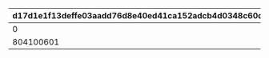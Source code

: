 |d17d1e1f13deffe03aadd76d8e40ed41ca152adcb4d0348c60d5dfbb99c2818b|fb05d0a494f5a290674cc724f8b27bbdec3aa600e59b985f4a5cc58bd9e2c50c|885bb719175759068558d9f7e8d702d69800929d05b418cc3799362c2f039899|c7d3e884e39ea9c8b0dc2821c7ef62659e4f086d47d3ee3bf03e7fa87637b827|42133b85654c7f0ab4217360dbef37d97ecff083e33c7ba1d696e877f23d96c4|99c01de0aa381a149145fb33b252af9513bfbf42f77bbef15050d955525fc6f5|
| --- | --- | --- | --- | --- | --- |
|0|1|1005|bgm_MC181B|5|804100501|
|804100601|2|1005|bgm_MC182|5|804100502|